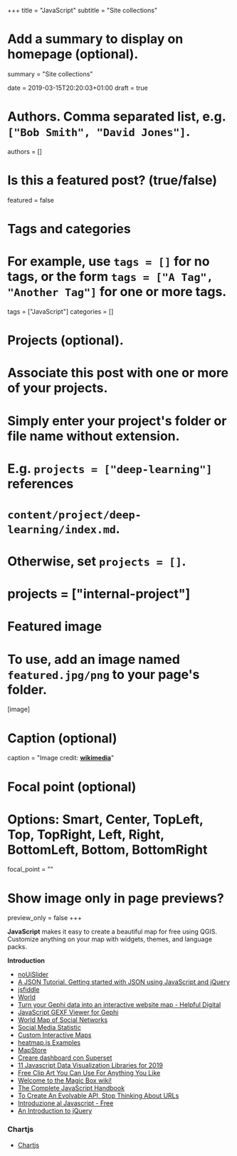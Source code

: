 +++
title = "JavaScript"
subtitle = "Site collections"

# Add a summary to display on homepage (optional).
summary = "Site collections"

date = 2019-03-15T20:20:03+01:00
draft = true

# Authors. Comma separated list, e.g. `["Bob Smith", "David Jones"]`.
authors = []

# Is this a featured post? (true/false)
featured = false

# Tags and categories
# For example, use `tags = []` for no tags, or the form `tags = ["A Tag", "Another Tag"]` for one or more tags.
tags = ["JavaScript"]
categories = []

# Projects (optional).
#   Associate this post with one or more of your projects.
#   Simply enter your project's folder or file name without extension.
#   E.g. `projects = ["deep-learning"]` references
#   `content/project/deep-learning/index.md`.
#   Otherwise, set `projects = []`.
# projects = ["internal-project"]

# Featured image
# To use, add an image named `featured.jpg/png` to your page's folder.
[image]
  # Caption (optional)
  caption = "Image credit: [**wikimedia**](https://upload.wikimedia.org/wikipedia/commons/6/6a/JavaScript-logo.png)"

  # Focal point (optional)
  # Options: Smart, Center, TopLeft, Top, TopRight, Left, Right, BottomLeft, Bottom, BottomRight
  focal_point = ""

  # Show image only in page previews?
  preview_only = false
+++

  **JavaScript** makes it easy to create a beautiful map for free using QGIS. Customize anything on your map with widgets, themes, and language packs.

  **Introduction**

- [noUiSlider](https://refreshless.com/nouislider/)
- [A JSON Tutorial. Getting started with JSON using JavaScript and jQuery](http://www.raybo.org/blog/2018/10/12/Getting-started-with-json-using-javascript-and-jquery.html)
- [jsfiddle](https://jsfiddle.net/)
- [World](https://codepen.io/simii/pen/yZvQmv)
- [Turn your Gephi data into an interactive website map - Helpful Digital](https://helpfuldigital.com/code/turn-your-gephi-data-into-an-interactive-website-map/)
- [JavaScript GEXF Viewer for Gephi](https://github.com/raphv/gexf-js)
- [World Map of Social Networks](https://vincos.it/world-map-of-social-networks/)
- [Social Media Statistic](https://vincos.it/social-media-statistics/)
- [Custom Interactive Maps](https://woov.com/maps.html)
- [heatmap.js Examples](https://www.patrick-wied.at/static/heatmapjs/examples.html)
- [MapStore](https://mapstore2.geo-solutions.it/mapstore/#/)
- [Creare dashboard con Superset](https://medium.com/@napo/creare-dashboard-con-superset-4e576fa42807)
- [11 Javascript Data Visualization Libraries for 2019](https://blog.bitsrc.io/11-javascript-charts-and-data-visualization-libraries-for-2018-f01a283a5727)
- [Free Clip Art You Can Use For Anything You Like](http://www.clker.com/)
- [Welcome to the Magic Box wiki!](https://medium.com/@mikefabrikant/the-magic-box-wiki-a69e20a1dcfe)
- [The Complete JavaScript Handbook](https://medium.freecodecamp.org/the-complete-javascript-handbook-f26b2c71719c)
- [To Create An Evolvable API, Stop Thinking About URLs](https://levelup.gitconnected.com/to-create-an-evolvable-api-stop-thinking-about-urls-2ad8b4cc208e?gi=ce501655e66c)
- [Introduzione al Javascript - Free](https://www.linkedin.com/feed/update/urn:li:activity:6504243198771109888/)
- [An Introduction to jQuery](https://itnext.io/an-introduction-to-jquery-53d821e13153)

### Chartjs
- [Chartjs](https://www.chartjs.org/)
